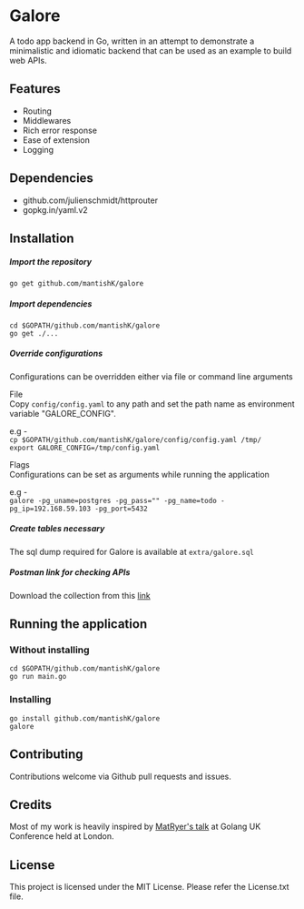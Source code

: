 # Galore

A todo app backend in Go, written in an attempt to demonstrate a minimalistic and idiomatic backend that can be used as an example to build web APIs. 

## Features
* Routing
* Middlewares
* Rich error response
* Ease of extension
* Logging

## Dependencies
* github.com/julienschmidt/httprouter
* gopkg.in/yaml.v2


## Installation

##### Import the repository    
`go get github.com/mantishK/galore`
##### Import dependencies    
`cd $GOPATH/github.com/mantishK/galore`    
`go get ./...`
##### Override configurations   

Configurations can be overridden either via file or command line arguments

File    
Copy `config/config.yaml` to any path and set the path name as environment variable "GALORE_CONFIG".

e.g -    
`cp $GOPATH/github.com/mantishK/galore/config/config.yaml /tmp/`    
`export GALORE_CONFIG=/tmp/config.yaml`

Flags    
Configurations can be set as arguments while running the application    

e.g -    
`galore -pg_uname=postgres -pg_pass="" -pg_name=todo -pg_ip=192.168.59.103 -pg_port=5432`


##### Create tables necessary
The sql dump required for Galore is available at `extra/galore.sql`

##### Postman link for checking APIs
Download the collection from this [link](https://www.getpostman.com/collections/984ed914e6aa12ca0270)


## Running the application
### Without installing        
`cd $GOPATH/github.com/mantishK/galore`    
`go run main.go`    

### Installing    
`go install github.com/mantishK/galore`    
`galore`

## Contributing
Contributions welcome via Github pull requests and issues.

## Credits
Most of my work is heavily inspired by [MatRyer's talk](http://go-talks.appspot.com/github.com/matryer/golanguk/building-apis.slide) at Golang UK Conference held at London.

## License
This project is licensed under the MIT License. Please refer the License.txt file.
